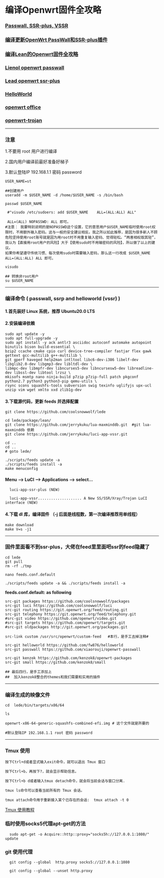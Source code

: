 # 编译Openwrt固件全攻略

### [Passwall, SSR-plus, VSSR](https://github.com/kenzok8/openwrt-packages)

### [编译更新OpenWrt PassWall和SSR-plus插件](https://mianao.info/2020/05/05/编译更新OpenWrt-PassWall和SSR-plus插件)

### [编译Lean的Openwrt固件全攻略](https://imgki.com/archives/openwrt-lean.html)

### [Lienol openwrt passwall](https://github.com/Lienol/openwrt)

### [Lead openwrt ssr-plus](https://github.com/coolsnowwolf/lede)

### [HelloWorld](https://github.com/jerrykuku/luci-app-vssr)

### [openwrt office](https://github.com/openwrt/openwrt)

### [openwrt-trojan](https://github.com/trojan-gfw/openwrt-trojan)

---

### 注意

   1.不要用 root 用户进行编译
   
   2.国内用户编译前最好准备好梯子
   
   3.默认登陆IP 192.168.1.1 密码 password
   
   
```shell
USER_NAME=st

##创建用户
useradd -m $USER_NAME -d /home/$USER_NAME -s /bin/bash

passwd $USER_NAME

 #"visudo /etc/sudoers: add $USER_NAME    ALL=(ALL:ALL) ALL"
 
 ALL=(ALL) NOPASSWD: ALL 即可。
#注意： 我要特别说明的是NOPASSWD这个设置，它的意思用户$USER_NAME临时使用root权限时，不用额外输入密码。这与一般的安全建议相反。我之所以如此推荐，是因为很多新人不顾危险坚持使用root账号就是因为用root时不用重复输入密码、觉得轻松。“两害相权取其轻”，我认为【直接用root用户的风险】大于【使用sudo时不用输密码的风险】，所以做了以上的建议。
如果你希望遵守传统习惯、每次使用sudo时需要输入密码，那么这一行改成 $USER_NAME ALL=(ALL:ALL) ALL 即可。

visudo

## 转换非root用户
su $USER_NAME
```
------
### 编译命令 ( passwall, ssrp and helloworld (vssr) )

#### 1.首先装好 Linux 系统，推荐  Ubuntu20.0 LTS

#### 2.安装编译依赖

```
sudo apt update -y
sudo apt full-upgrade -y
sudo apt install -y ack antlr3 asciidoc autoconf automake autopoint binutils bison build-essential \
bzip2 ccache cmake cpio curl device-tree-compiler fastjar flex gawk gettext gcc-multilib g++-multilib \
git gperf haveged help2man intltool libc6-dev-i386 libelf-dev libglib2.0-dev libgmp3-dev libltdl-dev \
libmpc-dev libmpfr-dev libncurses5-dev libncursesw5-dev libreadline-dev libssl-dev libtool lrzsz \
mkisofs msmtp nano ninja-build p7zip p7zip-full patch pkgconf python2.7 python3 python3-pip qemu-utils \
rsync scons squashfs-tools subversion swig texinfo uglifyjs upx-ucl unzip vim wget xmlto xxd zlib1g-dev
```

#### 3.下载源代码，更新 feeds 并选择配置

```
git clone https://github.com/coolsnowwolf/lede

cd lede/package/lean/
git clone https://github.com/jerrykuku/lua-maxminddb.git  #git lua-maxminddb 依赖
git clone https://github.com/jerrykuku/luci-app-vssr.git  

cd ..
cd ..
# goto lede/

./scripts/feeds update -a
./scripts/feeds install -a
make menuconfig
```

#### Menu --> LuCI --> Applications -->  select...

      luci-app-ssr-plus (NEW) 

      luci-app-vssr.................... A New SS/SSR/Xray/Trojan LuCI interface (NEW)


#### 4.下载 dl 库，编译固件 （-j 后面是线程数，第一次编译推荐用单线程）

```
make download
make V=s -j1
```


---

### 固件里面看不到ssr-plus，大佬在feed里里面吧ssr的feed隐藏了


```
cd lede
git pull
rm -rf ./tmp

nano feeds.conf.default

./scripts/feeds update -a && ./scripts/feeds install -a

```

**feeds.conf.default: as following**

```
src-git packages https://github.com/coolsnowwolf/packages
src-git luci https://github.com/coolsnowwolf/luci
src-git routing https://git.openwrt.org/feed/routing.git
src-git telephony https://git.openwrt.org/feed/telephony.git
#src-git video https://github.com/openwrt/video.git
#src-git targets https://github.com/openwrt/targets.git
#src-git oldpackages http://git.openwrt.org/packages.git

src-link custom /usr/src/openwrt/custom-feed   #本行，是手工去掉注释#

src-git helloworld https://github.com/fw876/helloworld
src-git passwall https://github.com/xiaorouji/openwrt-passwall

src-git kenzok https://github.com/kenzok8/openwrt-packages  
src-git small https://github.com/kenzok8/small  

## 最后四行，是手工添加上
##  加入kenzok8整合的themes和我们需要和实用的插件
```
---
### 编译生成的映像文件
```
cd  lede/bin/targets/x86/64

ls 

openwrt-x86-64-generic-squashfs-combined-efi.img # 这个文件就是所要的

#默认登陆IP 192.168.1.1 root 密码 password
```
---
### Tmux 使用
```
按下Ctrl+d或者显式输入exit命令，就可以退出 Tmux 窗口

按下Ctrl+b，再按下?，就会显示帮助信息。

按下Ctrl+b d或者输入tmux detach命令，就会将当前会话与窗口分离.

tmux ls命令可以查看当前所有的 Tmux 会话。

tmux attach命令用于重新接入某个已存在的会话:  tmux attach -t 0

```
[Tmux 使用教程](https://www.ruanyifeng.com/blog/2019/10/tmux.html)



### 临时使用socks5代理apt-get的方法

      sudo apt-get -o Acquire::http::proxy="socks5h://127.0.0.1:1080/"  update 

### git 使用代理

      git config --global  http.proxy socks5://127.0.0.1:1080

      git config --global --unset http.proxy

